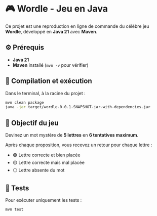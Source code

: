 # 🎮 Wordle - Jeu en Java

Ce projet est une reproduction en ligne de commande du célèbre jeu **Wordle**, développé en **Java 21** avec **Maven**.

## ⚙️ Prérequis

- **Java 21**
- **Maven** installé (`mvn -v` pour vérifier)

## 🚀 Compilation et exécution

Dans le terminal, à la racine du projet :

```bash
mvn clean package
java -jar target/wordle-0.0.1-SNAPSHOT-jar-with-dependencies.jar
```

## 🎯 Objectif du jeu

Devinez un mot mystère de **5 lettres** en **6 tentatives maximum**.

Après chaque proposition, vous recevez un retour pour chaque lettre :

- 🟢 Lettre correcte et bien placée  
- 🟡 Lettre correcte mais mal placée  
- ⚪ Lettre absente du mot


## 🧪 Tests

Pour exécuter uniquement les tests :

```bash
mvn test